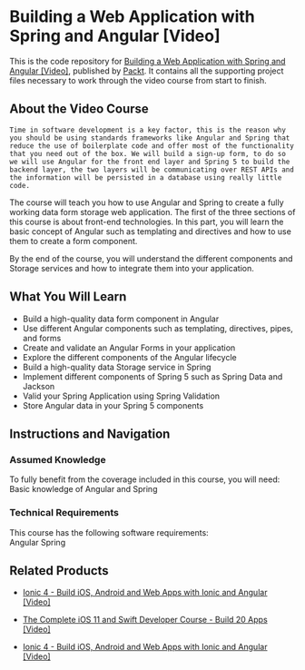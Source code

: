 # Building a Web Application with Spring and Angular [Video]
This is the code repository for [Building a Web Application with Spring and Angular [Video]](https://www.packtpub.com/application-development/building-web-application-spring-and-angular-video?utm_source=github&utm_medium=repository&utm_campaign=9781788394239), published by [Packt](https://www.packtpub.com/?utm_source=github). It contains all the supporting project files necessary to work through the video course from start to finish.
## About the Video Course
	Time in software development is a key factor, this is the reason why you should be using standards frameworks like Angular and Spring that reduce the use of boilerplate code and offer most of the functionality that you need out of the box. We will build a sign-up form, to do so we will use Angular for the front end layer and Spring 5 to build the backend layer, the two layers will be communicating over REST APIs and the information will be persisted in a database using really little code.

The course will teach you how to use Angular and Spring to create a fully working data form storage web application. The first of the three sections of this course is about front-end technologies. In this part, you will learn the basic concept of Angular such as templating and directives and how to use them to create a form component. 

By the end of the course, you will understand the different components and Storage services and how to integrate them into your application.

<H2>What You Will Learn</H2>
<DIV class=book-info-will-learn-text>
<UL>
<LI>Build a high-quality data form component in Angular 
<LI>Use different Angular components such as templating, directives, pipes, and forms 
<LI>Create and validate an Angular Forms in your application 
<LI>Explore the different components of the Angular lifecycle 
<LI>Build a high-quality data Storage service in Spring 
<LI>Implement different components of Spring 5 such as Spring Data and Jackson 
<LI>Valid your Spring Application using Spring Validation 
<LI>Store Angular data in your Spring 5 components </LI></UL></DIV>

## Instructions and Navigation
### Assumed Knowledge
To fully benefit from the coverage included in this course, you will need:<br/>
Basic knowledge of Angular and Spring
### Technical Requirements
This course has the following software requirements:<br/>
Angular 
Spring

## Related Products
* [Ionic 4 - Build iOS, Android and Web Apps with Ionic and Angular [Video]](https://www.packtpub.com/application-development/ionic-4-build-ios-android-and-web-apps-ionic-and-angular-video?utm_source=github&utm_medium=repository&utm_campaign=9781838828943)

* [The Complete iOS 11 and Swift Developer Course - Build 20 Apps [Video]](https://www.packtpub.com/application-development/ionic-4-build-ios-android-and-web-apps-ionic-and-angular-video?utm_source=github&utm_medium=repository&utm_campaign=9781838828943)

* [Ionic 4 - Build iOS, Android and Web Apps with Ionic and Angular [Video]](https://www.packtpub.com/application-development/ionic-4-build-ios-android-and-web-apps-ionic-and-angular-video?utm_source=github&utm_medium=repository&utm_campaign=9781838828943)

